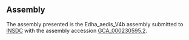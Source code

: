 

Assembly
--------

The assembly presented is the Edha\_aedis\_V4b assembly submitted to
[INSDC](http://www.insdc.org) with the assembly accession
[GCA\_000230595.2](http://www.ebi.ac.uk/ena/data/view/GCA_000230595.2).
